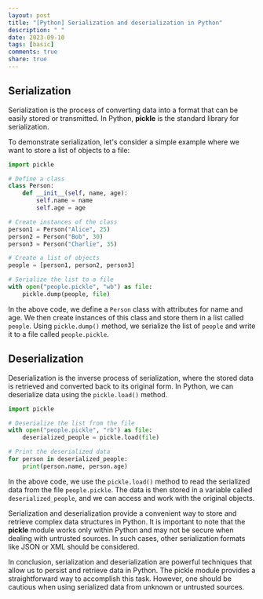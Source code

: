 ```yaml
---
layout: post
title: "[Python] Serialization and deserialization in Python"
description: " "
date: 2023-09-10
tags: [basic]
comments: true
share: true
---
```


## Serialization
Serialization is the process of converting data into a format that can be easily stored or transmitted. In Python, **pickle** is the standard library for serialization. 

To demonstrate serialization, let's consider a simple example where we want to store a list of objects to a file:

```python
import pickle

# Define a class
class Person:
    def __init__(self, name, age):
        self.name = name
        self.age = age

# Create instances of the class
person1 = Person("Alice", 25)
person2 = Person("Bob", 30)
person3 = Person("Charlie", 35)

# Create a list of objects
people = [person1, person2, person3]

# Serialize the list to a file
with open("people.pickle", "wb") as file:
    pickle.dump(people, file)
```

In the above code, we define a `Person` class with attributes for name and age. We then create instances of this class and store them in a list called `people`. Using `pickle.dump()` method, we serialize the list of `people` and write it to a file called `people.pickle`.

## Deserialization
Deserialization is the inverse process of serialization, where the stored data is retrieved and converted back to its original form. In Python, we can deserialize data using the `pickle.load()` method.

```python
import pickle

# Deserialize the list from the file
with open("people.pickle", "rb") as file:
    deserialized_people = pickle.load(file)

# Print the deserialized data
for person in deserialized_people:
    print(person.name, person.age)
```

In the above code, we use the `pickle.load()` method to read the serialized data from the file `people.pickle`. The data is then stored in a variable called `deserialized_people`, and we can access and work with the original objects.

Serialization and deserialization provide a convenient way to store and retrieve complex data structures in Python. It is important to note that the **pickle** module works only within Python and may not be secure when dealing with untrusted sources. In such cases, other serialization formats like JSON or XML should be considered.

In conclusion, serialization and deserialization are powerful techniques that allow us to persist and retrieve data in Python. The pickle module provides a straightforward way to accomplish this task. However, one should be cautious when using serialized data from unknown or untrusted sources.